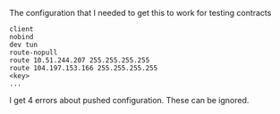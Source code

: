 The configuration that I needed to get this to work for testing contracts

```
client
nobind
dev tun
route-nopull
route 10.51.244.207 255.255.255.255
route 104.197.153.166 255.255.255.255
<key>
...
```

I get 4 errors about pushed configuration.  These can be ignored.

